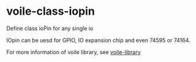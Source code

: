 # voile-class-iopin
Define class ioPin for any single io

IOpin can be uesd for GPIO, IO expansion chip and even 74595 or 74164.

For more information of voile library, see [voile-library](https://github.com/Jimmy39/voile-library)
